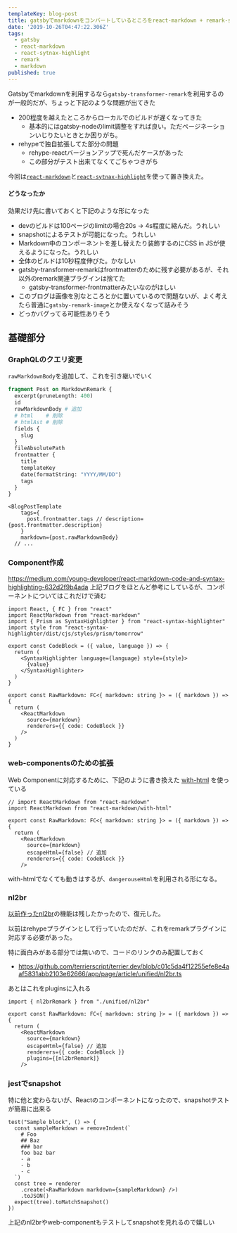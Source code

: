 ```yaml
---
templateKey: blog-post
title: gatsbyでmarkdownをコンバートしているところをreact-markdown + remark-syntax-highlightに置き換える
date: '2019-10-26T04:47:22.306Z'
tags:
  - gatsby
  - react-markdown
  - react-sytnax-highlight
  - remark
  - markdown
published: true
---
```


Gatsbyでmarkdownを利用するなら`gatsby-transformer-remark`を利用するのが一般的だが、ちょっと下記のような問題が出てきた

* 200程度を越えたところからローカルでのビルドが遅くなってきた
  * 基本的にはgatsby-nodeのlimit調整をすれば良い。ただページネーションいじりたいときとか困りがち。
* rehypeで独自拡張してた部分の問題
  * rehype-reactバージョンアップで死んだケースがあった
  * この部分がテスト出来てなくてごちゃつきがち

今回は[`react-markdown`](https://github.com/rexxars/react-markdown#parsing-html)と[`react-sytnax-highlight`](https://github.com/conorhastings/react-syntax-highlighter)を使って置き換えた。


#### どうなったか

効果だけ先に書いておくと下記のような形になった

* devのビルドは100ページのlimitの場合20s -> 4s程度に縮んだ。うれしい
* snapshotによるテストが可能になった。うれしい
* Markdown中のコンポーネントを差し替えたり装飾するのにCSS in JSが使えるようになった。うれしい
* 全体のビルドは10秒程度伸びた。かなしい
* gatsby-transformer-remarkはfrontmatterのために残す必要があるが、それ以外のremark関連プラグインは捨てた
  * gatsby-transformer-frontmatterみたいなのがほしい
* このブログは画像を別なところとかに置いているので問題ないが、よく考えたら普通に`gatsby-remark-image`とか使えなくなって詰みそう
* どっかバグってる可能性ありそう

## 基礎部分

### GraphQLのクエリ変更
`rawMarkdownBody`を追加して、これを引き継いでいく

```graphql
fragment Post on MarkdownRemark {
  excerpt(pruneLength: 400)
  id
  rawMarkdownBody # 追加
  # html	# 削除
  # htmlAst # 削除　
  fields {
    slug
  }
  fileAbsolutePath
  frontmatter {
    title
    templateKey
    date(formatString: "YYYY/MM/DD")
    tags
  }
}

```

```tsx
<BlogPostTemplate
    tags={
      post.frontmatter.tags // description={post.frontmatter.description}
    }
    markdown={post.rawMarkdownBody}
  // ...
```
### Component作成

https://medium.com/young-developer/react-markdown-code-and-syntax-highlighting-632d2f9b4ada
上記ブログをほとんど参考にしているが、コンポーネントについてはこれだけで済む

```tsx
import React, { FC } from "react"
import ReactMarkdown from "react-markdown"
import { Prism as SyntaxHighlighter } from "react-syntax-highlighter"
import style from "react-syntax-highlighter/dist/cjs/styles/prism/tomorrow"

export const CodeBlock = ({ value, language }) => {
  return (
    <SyntaxHighlighter language={language} style={style}>
      {value}
    </SyntaxHighlighter>
  )
}

export const RawMarkdown: FC<{ markdown: string }> = ({ markdown }) => {
  return (
    <ReactMarkdown
      source={markdown}
      renderers={{ code: CodeBlock }}
    />
  )
}
```

### web-componentsのための拡張

Web Componentに対応するために、下記のように書き換えた
[with-html](https://github.com/rexxars/react-markdown#parsing-html) を使っている

```tsx
// import ReactMarkdown from "react-markdown"
import ReactMarkdown from "react-markdown/with-html" 

export const RawMarkdown: FC<{ markdown: string }> = ({ markdown }) => {
  return (
    <ReactMarkdown
      source={markdown}
      escapeHtml={false} // 追加
      renderers={{ code: CodeBlock }}
    />
```

with-htmlでなくても動きはするが、`dangerouseHtml`を利用される形になる。

### nl2br

[以前作ったnl2br](https://www.terrier.dev/blog/2019/20190305210537-rehype-ast-nl2br/)の機能は残したかったので、復元した。

以前はrehypeプラグインとして行っていたのだが、これをremarkプラグインに対応する必要があった。

特に面白みがある部分では無いので、コードのリンクのみ配置しておく

* https://github.com/terrierscript/terrier.dev/blob/c01c5da4f12255efe8e4aaf5831abb2103e62666/app/page/article/unified/nl2br.ts

あとはこれをpluginsに入れる

```tsx
import { nl2brRemark } from "./unified/nl2br"

export const RawMarkdown: FC<{ markdown: string }> = ({ markdown }) => {
  return (
    <ReactMarkdown
      source={markdown}
      escapeHtml={false} // 追加
      renderers={{ code: CodeBlock }}
      plugins={[nl2brRemark]}
    />
```

### jestでsnapshot

特に他と変わらないが、Reactのコンポーネントになったので、snapshotテストが簡易に出来る

```tsx
test("Sample block", () => {
  const sampleMarkdown = removeIndent(`
    # Foo
    ## Baz
    ### bar
    foo baz bar
    - a
    - b
    - c
  `)
  const tree = renderer
    .create(<RawMarkdown markdown={sampleMarkdown} />)
    .toJSON()
  expect(tree).toMatchSnapshot()
})
```

上記のnl2brやweb-componentもテストしてsnapshotを見れるので嬉しい